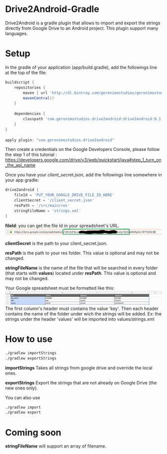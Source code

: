 # Drive2Android-Gradle
Drive2Android is a gradle plugin that allows to import and export the strings directly from Google Drive to an Android project.
This plugin support many languages.

Setup
==========
In the gradle of your application (app/build.gradle), add the followings line at the top of the file:


```gradle
buildscript {
    repositories {
        maven { url 'http://dl.bintray.com/geronimostudios/geronimostudios' }
        mavenCentral()
    }

    dependencies {
        classpath 'com.geronimostudios.drive2android:drive2android:0.1'
    }
}

apply plugin: "com.geronimostudios.drive2android"
```

Then create a credentials on the Google Developers Console, please follow the step 1 of this tutorial :
https://developers.google.com/drive/v3/web/quickstart/java#step_1_turn_on_the_api_name

Once you have your *client_secret.json*, add the followings line somewhere in your app gradle:

```gradle
drive2android {
    fileId = 'PUT_YOUR_GOOGLE_DRIVE_FILE_ID_HERE'
    clientSecret = '/client_secret.json'
    resPath = '/src/main/res'
    stringFileName = 'strings.xml'
}
```

**fileId**: you can get the file Id in your spreadsheet's URL.
<img src="preview/google_file_id.png">

**clientSecret** is the path to your client_secret.json.

**resPath** is the path to your res folder. This value is optional and may not be changed.

**stringFileName** is the name of the file that will be searched in every folder (that starts with **values**) located under **resPath**. This value is optional and may not be changed.

Your Google spreadsheet must be formatted like this:
<img src="preview/google_format_sample.png">
The first column's header must contains the value 'key'. Then each header contains the name of the folder under wich the strings will be added.
Ex: the strings under the header 'values' will be imported into values/strings.xml

How to use
==========
```bash
./gradlew importStrings
./gradlew exportStrings
```

**importStrings** Takes all strings from google drive and override the local ones. 

**exportStrings** Export the strings that are not already on Google Drive (the new ones only).

You can also use 
```bash
./gradlew import
./gradlew export
```

Coming soon
==========
**stringFileName** will support an array of filename.
